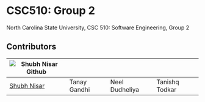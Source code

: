 # CSC510: Group 2

North Carolina State University, CSC 510: Software Engineering, Group 2

## Contributors

| ![Shubh Nisar Github](https://github.com/Shubh-Nisar/CSC510-G2/assets/65038837/0a959610-7d75-445c-b42d-8792b3912dd8)                                              |              |                |                |
| --------------------------------------------- | ------------ | -------------- | -------------- |
| [Shubh Nisar](https://github.com/Shubh-Nisar) | Tanay Gandhi | Neel Dudheliya | Tanishq Todkar |

